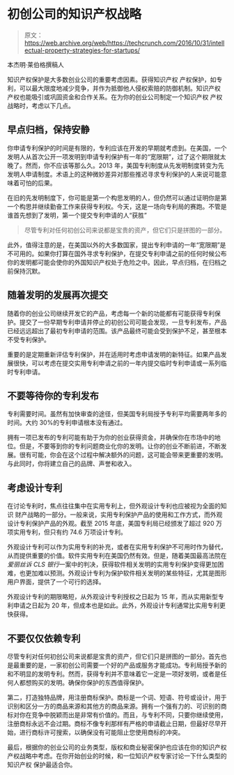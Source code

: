 # 初创公司的知识产权战略

> 原文：<https://web.archive.org/web/https://techcrunch.com/2016/10/31/intellectual-property-strategies-for-startups/>

本杰明·莱伯格撰稿人

知识产权保护是大多数创业公司的重要考虑因素。获得知识产权 产权保护，如专利，可以最大限度地减少竞争，并作为抵御他人侵权索赔的防御机制。知识产权 产权也能吸引或巩固资金和合作关系。在为你的创业公司制定一个知识产权 产权战略时，考虑以下几点。

## 早点归档，保持安静

你申请专利保护的时间是有限的，专利应该在开发的早期就考虑到。在美国，一个发明人从首次公开一项发明到申请专利保护有一年的“宽限期”，过了这个期限就太晚了。然而，你不应该等那么久。2013 年，美国专利制度从先发明制度转变为先发明人申请制度。术语上的这种微妙差异对那些推迟寻求专利保护的人来说可能意味着可怕的后果。

在旧的先发明制度下，你可能是第一个构思发明的人，但仍然可以通过证明你是第一个构思并继续勤奋工作来获得专利权。今天，这是一场向专利局的赛跑。不管是谁首先想到了发明，第一个提交专利申请的人“获胜”

> 尽管专利对任何初创公司来说都是宝贵的资产，但它们只是拼图的一部分。

此外，值得注意的是，在美国以外的大多数国家，提出专利申请的一年“宽限期”是不可用的。如果你打算在国外寻求专利保护，在提交专利申请之前的任何时候公布你的发明都可能会使你的外国知识产权处于危险之中。因此，早点归档，在归档之前保持沉默。

## 随着发明的发展再次提交

随着你的创业公司继续开发它的产品，考虑每一个新的功能都有可能获得专利保护。提交了一份早期专利申请并停止的初创公司可能会发现，一旦专利发布，产品已经远远超出了最初专利申请的范围。该产品最终可能会受到保护不足，甚至根本不受专利保护。

重要的是定期重新评估专利保护，并在适用时考虑申请发明的新特征。如果产品发展很快，可以考虑在提交实用专利申请之前的一年内提交临时专利申请或一系列临时专利申请。

## 不要等待你的专利发布

专利需要时间。虽然有加快审查的途径，但美国专利局授予专利平均需要两年多的时间。大约 30%的专利申请根本没有通过。

拥有一项已发布的专利可能有助于为你的创业获得资金，并确保你在市场中的地位。但是，不要等到你的专利问题商业化你的发明。让你的创业不断前进，不断发展。很有可能，你会在这个过程中解决额外的问题，这可能会带来更重要的发明。与此同时，你将建立自己的品牌、声誉和收入。

## 考虑设计专利

在讨论专利时，焦点往往集中在实用专利上，但外观设计专利也应被视为全面的知识 财产战略的一部分。一般来说，实用专利保护产品的使用和工作方式，而外观设计专利保护产品的外观。截至 2015 年底，美国专利局已经颁发了超过 920 万项实用专利，但只有约 74.6 万项设计专利。

外观设计专利可以作为实用专利的补充，或者在实用专利保护不可用时作为替代，从而提供重要的价值。软件实用专利在美国仍然有效。但是，随着美国最高法院在*爱丽丝诉 CLS 银行*一案中的判决，获得软件相关发明的实用专利保护变得更加困难，也更加难以预测。外观设计专利为保护软件相关发明的某些特征，尤其是图形用户界面，提供了一个可行的选择。

外观设计专利的期限略短，从外观设计专利授权之日起为 15 年，而从实用新型专利申请之日起为 20 年，但成本也是如此。此外，外观设计专利通常比实用专利更快获得。

## 不要仅仅依赖专利

尽管专利对任何初创公司来说都是宝贵的资产，但它们只是拼图的一部分。首先也是最重要的是，一家初创公司需要一个好的产品或服务才能成功。专利局授予新的和不明显的发明专利。然而，获得专利并不意味着它一定是一项好发明，或者是任何人都想购买的发明。确保你保护的东西值得保护。

第二，打造独特品牌，用注册商标保护。商标是一个词、短语、符号或设计，用于识别和区分一方的商品来源和其他方的商品来源。拥有一个强有力的、可识别的商标对你在竞争中脱颖而出是非常有价值的。而且，与专利不同，只要你继续使用，注册商标永远不会过期。商标不像专利那样有严格的申请截止日期，但最好尽早开始，进行商标许可搜索，以确保没有可能阻止您使用商标的冲突。

最后，根据你的创业公司的业务类型，版权和商业秘密保护也应该在你的知识产权 产权战略中考虑。在你开始创业的时候，和一位知识产权专家讨论一下什么类型的知识产权 保护最适合你。